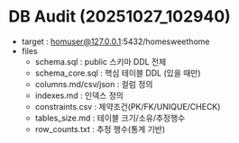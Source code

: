 # DB Audit (20251027_102940)

- target : homuser@127.0.0.1:5432/homesweethome
- files
  - schema.sql             : public 스키마 DDL 전체
  - schema_core.sql        : 핵심 테이블 DDL (있을 때만)
  - columns.md/csv/json    : 컬럼 정의
  - indexes.md             : 인덱스 정의
  - constraints.csv        : 제약조건(PK/FK/UNIQUE/CHECK)
  - tables_size.md         : 테이블 크기/소유/추정행수
  - row_counts.txt         : 추정 행수(통계 기반)
